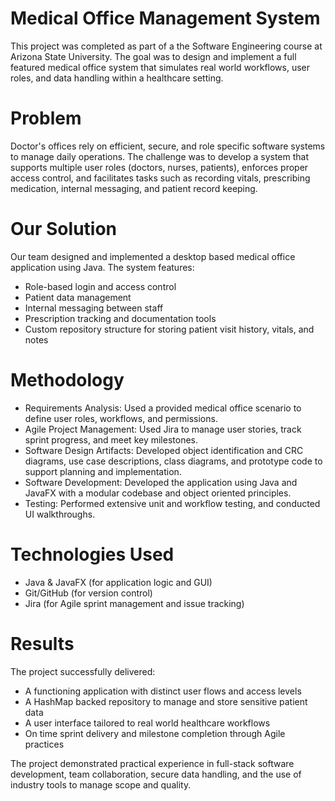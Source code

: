 # Medical Office Management System

This project was completed as part of a the Software Engineering course at Arizona State University. The goal was to design and implement a full featured medical office system that simulates real world workflows, user roles, and data handling within a healthcare setting.

# Problem
Doctor's offices rely on efficient, secure, and role specific software systems to manage daily operations. The challenge was to develop a system that supports multiple user roles (doctors, nurses, patients), enforces proper access control, and facilitates tasks such as recording vitals, prescribing medication, internal messaging, and patient record keeping.

# Our Solution
Our team designed and implemented a desktop based medical office application using Java. The system features:
- Role-based login and access control
- Patient data management
- Internal messaging between staff
- Prescription tracking and documentation tools
- Custom repository structure for storing patient visit history, vitals, and notes

# Methodology
- Requirements Analysis: Used a provided medical office scenario to define user roles, workflows, and permissions. 
- Agile Project Management: Used Jira to manage user stories, track sprint progress, and meet key milestones.
- Software Design Artifacts: Developed object identification and CRC diagrams, use case descriptions, class diagrams, and prototype code to support planning and implementation.
- Software Development: Developed the application using Java and JavaFX with a modular codebase and object oriented principles.
- Testing: Performed extensive unit and workflow testing, and conducted UI walkthroughs.

# Technologies Used
- Java & JavaFX (for application logic and GUI)
- Git/GitHub (for version control)
- Jira (for Agile sprint management and issue tracking)

# Results
The project successfully delivered:
- A functioning application with distinct user flows and access levels
- A HashMap backed repository to manage and store sensitive patient data
- A user interface tailored to real world healthcare workflows
- On time sprint delivery and milestone completion through Agile practices

The project demonstrated practical experience in full-stack software development, team collaboration, secure data handling, and the use of industry tools to manage scope and quality.


